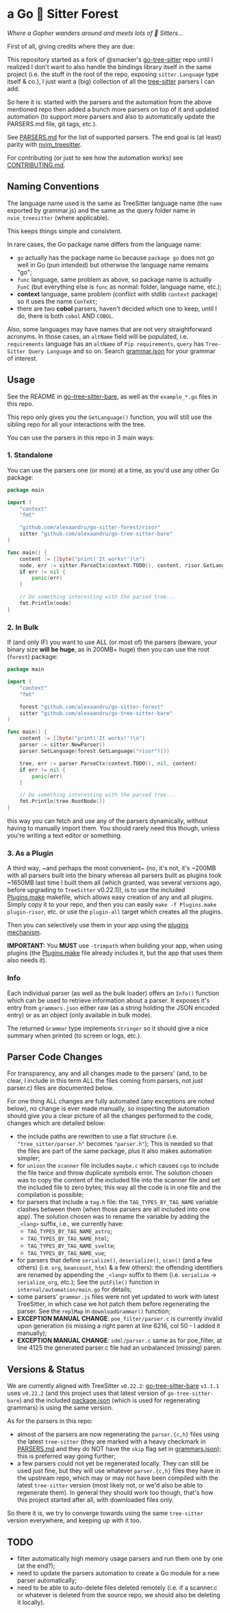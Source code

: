 # a Go 🌳 Sitter Forest

_Where a Gopher wanders around and meets lots of 🌳 Sitters..._

First of all, giving credits where they are due:

This repository started as a fork of @smacker's [go-tree-sitter](https://github.com/smacker/go-tree-sitter) repo
until I realized I don't want to also handle the bindings library itself
in the same project (i.e. the stuff in the root of the repo, exposing `sitter.Language` type
itself & co.), I just want a (big) collection of all the [tree-sitter](https://github.com/tree-sitter/tree-sitter)
parsers I can add.

So here it is: started with the parsers and the automation from the above
mentioned repo then added a bunch more parsers on top of it and updated
automation (to support more parsers and also to automatically update the
PARSERS.md file, git tags, etc.).

See [PARSERS.md](PARSERS.md) for the list of supported parsers.
The end goal is (at least) parity with [nvim_treesitter](https://github.com/nvim-treesitter/nvim-treesitter?tab=readme-ov-file#supported-languages).

For contributing (or just to see how the automation works) see [CONTRIBUTING.md](CONTRIBUTING.md).

## Naming Conventions

The language name used is the same as TreeSitter language name (the `name` exported
by grammar.js) and the same as the query folder name in `nvim_treesitter` (where
applicable).

This keeps things simple and consistent.

In rare cases, the Go package name differs from the language name:

- `go` actually has the package name `Go` because `package go` does not go well in Go
  (pun intended) but otherwise the language name remains "go";
- `func` language, same problem as above, so package name is actually `FunC`
  (but everything else is `func` as normal: folder, language name, etc.);
- **context** language, same problem (conflict with stdlib `context` package)
  so it uses the name `ConTeXt`;
- there are two **cobol** parsers, haven't decided which one to keep, until I do,
  there is both `cobol` AND `COBOL`.

Also, some languages may have names that are not very straightforward acronyms.
In those cases, an `altName` field will be populated, i.e. `requirements` language
has an `altName` of `Pip requirements`, `query` has `Tree-Sitter Query Language`
and so on. Search [grammar.json](grammars.json) for your grammar of interest.

## Usage

See the README in [go-tree-sitter-bare](https://github.com/alexaandru/go-tree-sitter-bare),
as well as the `example_*.go` files in this repo.

This repo only gives you the `GetLanguage()` function, you will still use the sibling
repo for all your interactions with the tree.

You can use the parsers in this repo in 3 main ways:

### 1. Standalone

You can use the parsers one (or more) at a time, as you'd use any other Go package:

```Go
package main

import (
	"context"
	"fmt"

	"github.com/alexaandru/go-sitter-forest/risor"
	sitter "github.com/alexaandru/go-tree-sitter-bare"
)

func main() {
	content := []byte("print('It works!')\n")
	node, err := sitter.ParseCtx(context.TODO(), content, risor.GetLanguage())
	if err != nil {
		panic(err)
	}

	// Do something interesting with the parsed tree...
	fmt.Println(node)
}
```

### 2. In Bulk

If (and only IF) you want to use ALL (or most of) the parsers (beware, your binary
size **will be huge**, as in 200MB+ huge) then you can use the root (`forest`) package:

```Go
package main

import (
	"context"
	"fmt"

	forest "github.com/alexaandru/go-sitter-forest"
	sitter "github.com/alexaandru/go-tree-sitter-bare"
)

func main() {
	content := []byte("print('It works!')\n")
	parser := sitter.NewParser()
	parser.SetLanguage(forest.GetLanguage("risor")())

	tree, err := parser.ParseCtx(context.TODO(), nil, content)
	if err != nil {
		panic(err)
	}

	// Do something interesting with the parsed tree...
	fmt.Println(tree.RootNode())
}
```

this way you can fetch and use any of the parsers dynamically, without having to
manually import them. You should rarely need this though, unless you're writing
a text editor or something.

### 3. As a Plugin

A third way, ~and perhaps the most convenient~ (no, it's not, it's \~200MB with all
parsers built into the binary whereas all parsers built as plugins took \~1650MB
last time I built them all (which granted, was several versions ago, before upgrading
to `TreeSitter` v0.22.1)), is to use the included [Plugins.make](Plugins.make)
makefile, which allows easy creation of any and all plugins. Simply copy it to
your repo, and then you can easily `make -f Plugins.make plugin-risor`, etc. or
use the `plugin-all` target which creates all the plugins.

Then you can selectively use them in your app using the [plugins mechanism](https://pkg.go.dev/plugin).

**IMPORTANT:** You **MUST** use `-trimpath` when building your app, when using plugins
(the [Plugins.make](Plugins.make) file already includes it, but the app that uses them also needs it).

### Info

Each individual parser (as well as the bulk loader) offers an `Info()` function
which can be used to retrieve information about a parser. It exposes it's entry
from `grammars.json` either raw (as a string holding the JSON encoded entry)
or as an object (only available in bulk mode).

The returned `Grammar` type implements `Stringer` so it should give a nice summary
when printed (to screen or logs, etc.).

## Parser Code Changes

For transparency, any and all changes made to the parsers' (and, to be clear, I
include in this term ALL the files coming from parsers, not just parser.c) files
are documented below.

For one thing ALL changes are fully automated (any exceptions are noted below),
no change is ever made manually, so inspecting the automation should give you a
clear picture of all the changes performed to the code, changes which are detailed below:

- the include paths are rewritten to use a flat structure (i.e. `"tree_sitter/parser.h"`
  becomes `"parser.h"`); This is needed so that the files are part of the same package,
  plus it also makes automation simpler;
- for `unison` the `scanner` file includes `maybe.c` which causes `cgo` to include the file twice and throw duplicate symbols error.
  The solution chosen was to copy the content of the included file into the scanner file and set
  the included file to zero bytes; this way all the code is in one file and the compilation is possible;
- for parsers that include a `tag.h` file: the `TAG_TYPES_BY_TAG_NAME` variable clashes
  between them (when those parsers are all included into one app). The solution chosen
  was to rename the variable by adding the `_<lang>` suffix, i.e., we currently have:
  - `TAG_TYPES_BY_TAG_NAME_astro`;
  - `TAG_TYPES_BY_TAG_NAME_html`;
  - `TAG_TYPES_BY_TAG_NAME_svelte`;
  - `TAG_TYPES_BY_TAG_NAME_vue`;
- for parsers that define `serialize()`, `deserialize()`, `scan()` (and a few others)
  (i.e. `org`, `beancount`, `html` & a few others): the offending identifiers are
  renamed by appending the `_<lang>` suffix to them (i.e. `serialize` -> `serialize_org`, etc.);
  See the `putFile()` function in `internal/automation/main.go` for details;
- some parsers' `grammar.js` files were not yet updated to work with latest TreeSitter,
  in which case we hot patch them before regenerating the parser. See the `replMap` in
  `downloadGrammar()` function;
- **EXCEPTION MANUAL CHANGE**: `poe_filter/parser.c` is currently invalid upon generation
  (is missing a right paren at line 6216, col 50 - I added it manually);
- **EXCEPTION MANUAL CHANGE**: `sdml/parser.c` same as for poe_filter, at line 4125
  the generated parser.c file had an unbalanced (missing) paren.

## Versions & Status

We are currently aligned with TreeSitter `v0.22.2`: [go-tree-sitter-bare](https://github.com/alexaandru/go-tree-sitter-bare)
`v1.1.1` uses `v0.22.2` (and this project uses that latest version of
`go-tree-sitter-bare`) and the included [package.json](package.json)
(which is used for regenerating grammars) is using the same version.

As for the parsers in this repo:

- almost of the parsers are now regenerating the `parser.{c,h}` files
  using the latest `tree-sitter` (they are marked with a heavy checkmark
  in [PARSERS.md](PARSERS.md) and they do NOT have the `skip` flag set
  in [grammars.json](grammars.json)); this is preferred way going further;
- a few parsers could not yet be regenerated locally. They can still
  be used just fine, but they will use whatever `parser.{c,h}` files they
  have in the upstream repo, which may or may not have been compiled with
  the latest `tree-sitter` version (most likely not, or we'd also be able
  to regenerate them). In general they should work too though, that's how
  this project started after all, with downloaded files only.

So there it is, we try to converge towards using the same `tree-sitter`
version everywhere, and keeping up with it too.

## TODO

- filter automatically high memory usage parsers and run them one by one (at the end?);
- need to update the parsers automation to create a Go module for a new parser automatically;
- need to be able to auto-delete files deleted remotely (i.e. if a scanner.c or whatever is deleted
  from the source repo, we should also be deleting it locally).
